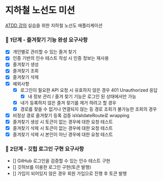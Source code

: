 # 지하철 노선도 미션
[ATDD 강의](https://edu.nextstep.camp/c/R89PYi5H) 실습을 위한 지하철 노선도 애플리케이션

### 🚀 1단계 - 즐겨찾기 기능 완성 요구사항
- [x] 개인별로 관리할 수 있는 즐겨 찾기
- [x] 인증 기반의 인수 테스트 작성 시 인증 정보는 재사용
- [x] 즐겨찾기 생성
- [x] 즐겨찾기 조회
- [x] 즐겨찾기 삭제
- [x] 예외사항
    - [x] 로그인이 필요한 API 요청 시 유효하지 않은 경우 401 Unauthorized 응답
      - [x] 내 정보 관리 / 즐겨 찾기 기능은 로그인 된 상태에서만 가능
    - [x] 내가 등록하지 않은 즐겨 찾기를 제거 하려고 할 경우
    - [x] 경로를 찾을 수 없거나 연결되지 않는 등 경로 조회가 불가능한 조회의 경우
- [x] 비정상 경로 즐겨찾기 등록 검증 isValidateRoute로 wrapping
- [x] 즐겨찾기 생성 시 토큰이 없는 경우에 대한 요청 테스트
- [x] 즐겨찾기 삭제 시 토큰이 없는 경우에 대한 요청 테스트
- [x] 즐겨찾기 삭제 시 본인이 아닌 경우에 대한 요청 테스트

### 🚀 2단계 - 깃헙 로그인 구현 요구사항
- [] GitHub 로그인을 검증할 수 있는 인수 테스트 구현
- [] 깃허브를 이용한 로그인 구현(토큰 발행)
- [] 가입이 되어있지 않은 경우 회원 가입으로 진행 후 토큰 발행